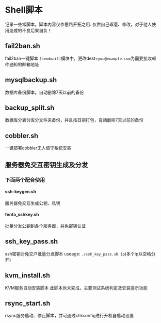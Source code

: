 # Shell脚本
记录一些常脚本，脚本内容仅作思路开拓之用.
仅供自己琢磨、修改，对于他人使用造成的不良后果自负！

## fail2ban.sh
fail2ban一键脚本
```[sendmail]```模块中，更改dest=```you@example.com```为需要接收邮件通知的邮箱地址
## mysqlbackup.sh
数据库备份脚本，自动删除7天以前的备份

## backup_split.sh
数据库分表分库分文件夹备份，并且按日期打包，自动删除7天以前的备份

## cobbler.sh
一键部署cobbler无人值守系统安装

## 服务器免交互密钥生成及分发
### 下面两个配合使用
#### ssh-keygen.sh
服务器免交互生成公钥、私钥
#### fenfa_sshkey.sh
批量分发公钥到各个服务器，并免密钥认证

## ssh_key_pass.sh
ssh密钥对免交户批量分发脚本
useage: 
``` ./ssh_key_pass.sh ip ```(多个ip以空格分开)

## kvm_install.sh
KVM服务自动安装脚本
此脚本尚未完成，主要测试系统判定及安装提示功能

## rsync_start.sh
rsync服务启动、停止脚本，并可通过chkconfig进行开机自启动设置
